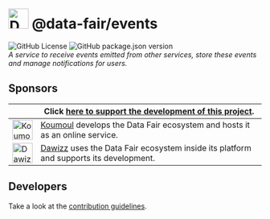 # <img alt="Data FAIR logo" src="https://cdn.jsdelivr.net/gh/data-fair/data-fair@master/public/assets/logo.svg" width="40"> @data-fair/events

![GitHub License](https://img.shields.io/github/license/data-fair/events) ![GitHub package.json version](https://img.shields.io/github/package-json/v/data-fair/events)  
*A service to receive events emitted from other services, store these events and manage notifications for users.*

## Sponsors

| | Click [here to support the development of this project](https://github.com/sponsors/koumoul-dev). |
|-|-|
| [<img alt="Koumoul logo" src="https://koumoul.com/static/logo-slogan.png" height="40">](https://koumoul.com) | [Koumoul](https://koumoul.com) develops the Data Fair ecosystem and hosts it as an online service. |
| [<img alt="Dawizz logo" src="https://dawizz.fr/logo-Dawizz-all-about-your-data-home.png" height="40">](https://dawizz.fr) | [Dawizz](https://dawizz.fr) uses the Data Fair ecosystem inside its platform and supports its development. |

## Developers

Take a look at the [contribution guidelines](./CONTRIBUTING.md).
